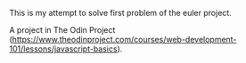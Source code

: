This is my attempt to solve first problem of the euler project.

A project in The Odin Project (https://www.theodinproject.com/courses/web-development-101/lessons/javascript-basics).
